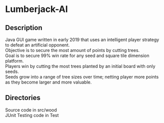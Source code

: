 # Lumberjack-AI
## Description
Java GUI game written in early 2019 that uses an intelligent player strategy to defeat an artificial opponent. \
Objective is to secure the most amount of points by cutting trees.  \
Goal is to secure 99% win rate for any seed and square tile dimension platform. \
Players win by cutting the most trees planted by an initial board with only seeds. \
Seeds grow into a range of tree sizes over time; netting player more points as they become larger and more valuable. 
## Directories
Source code in src/wood \
JUnit Testing code in Test
